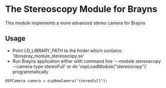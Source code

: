 The Stereoscopy Module for Brayns
==================================

This module implements a more advanced stereo camera for Brayns

Usage
-----

- Point LD_LIBRARY_PATH to the folder which contains
  'libospray_module_stereoscopy.so'
- Run Brayns application either with command line '--module stereoscopy --camera-type stereoFull' or do
  'ospLoadModule("stereoscopy")' programmatically
```
OSPCamera camera = ospNewCamera("stereoFull");
```
